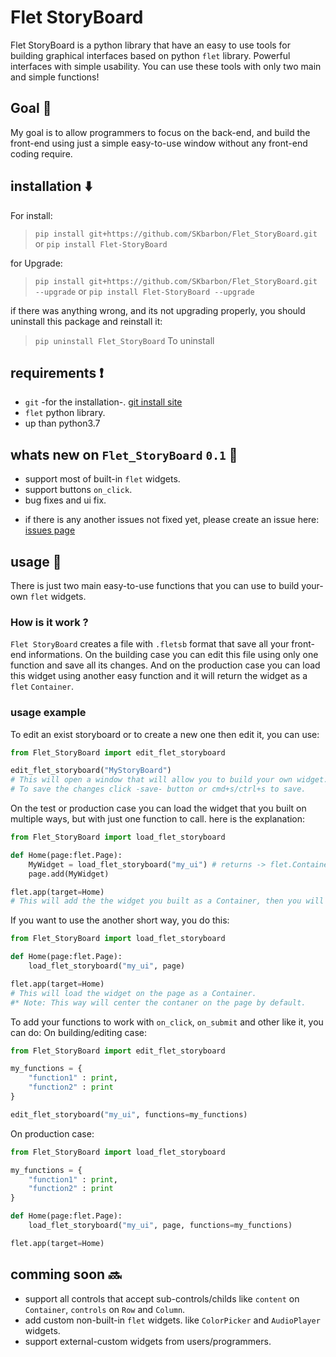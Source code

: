 # Flet StoryBoard
Flet StoryBoard is a python library that have an easy to use tools for building graphical interfaces based on python `flet` library. Powerful interfaces with simple usability.
You can use these tools with only two main and simple functions!

## Goal 🏁
My goal is to allow programmers to focus on the back-end, and build the front-end using just a simple easy-to-use window without any front-end coding require.

## installation ⬇️
For install:
> `pip install git+https://github.com/SKbarbon/Flet_StoryBoard.git` or `pip install Flet-StoryBoard`

for Upgrade:
> `pip install git+https://github.com/SKbarbon/Flet_StoryBoard.git --upgrade` or `pip install Flet-StoryBoard --upgrade`

if there was anything wrong, and its not upgrading properly, you should uninstall this package and reinstall it:
> `pip uninstall Flet_StoryBoard` To uninstall

## requirements ❗️
- `git` -for the installation-. [git install site](https://git-scm.com/book/en/v2/Getting-Started-Installing-Git)
- `flet` python library.
- up than python3.7

## whats new on `Flet_StoryBoard` `0.1` 🎉
- support most of built-in `flet` widgets.
- support buttons `on_click`.
- bug fixes and ui fix.
* if there is any another issues not fixed yet, please create an issue here: [issues page](https://github.com/SKbarbon/Flet_StoryBoard/issues)


## usage 🤝
There is just two main easy-to-use functions that you can use to build your-own `flet` widgets.
### How is it work ?
`Flet StoryBoard` creates a file with `.fletsb` format that save all your front-end informations. On the building case you can edit this file using only one function and save all its changes. And on the production case you can load this widget using another easy function and it will return the widget as a `flet` `Container`.
### usage example
To edit an exist storyboard or to create a new one then edit it, you can use:
```python
from Flet_StoryBoard import edit_flet_storyboard

edit_flet_storyboard("MyStoryBoard")
# This will open a window that will allow you to build your own widget.
# To save the changes click -save- button or cmd+s/ctrl+s to save.
```
On the test or production case you can load the widget that you built on multiple ways, but with just one function to call. here is the explanation:
```python
from Flet_StoryBoard import load_flet_storyboard

def Home(page:flet.Page):
    MyWidget = load_flet_storyboard("my_ui") # returns -> flet.Container
    page.add(MyWidget)

flet.app(target=Home)
# This will add the the widget you built as a Container, then you will be able to edit it as a normal flet control.
```
If you want to use the another short way, you do this:
```python
from Flet_StoryBoard import load_flet_storyboard

def Home(page:flet.Page):
    load_flet_storyboard("my_ui", page)

flet.app(target=Home)
# This will load the widget on the page as a Container.
#* Note: This way will center the contaner on the page by default.
```
To add your functions to work with `on_click`, `on_submit` and other like it, you can do:
On building/editing case:
```python
from Flet_StoryBoard import edit_flet_storyboard

my_functions = {
    "function1" : print,
    "function2" : print
}

edit_flet_storyboard("my_ui", functions=my_functions)
```
On production case:
```python
from Flet_StoryBoard import load_flet_storyboard

my_functions = {
    "function1" : print,
    "function2" : print
}

def Home(page:flet.Page):
    load_flet_storyboard("my_ui", page, functions=my_functions)

flet.app(target=Home)
```

## comming soon 🔜
- support all controls that accept sub-controls/childs like `content` on `Container`, `controls` on `Row` and `Column`.
- add custom non-built-in `flet` widgets. like `ColorPicker` and `AudioPlayer` widgets.
- support external-custom widgets from users/programmers.
